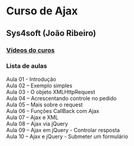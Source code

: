 # Curso de Ajax
## Sys4soft (João Ribeiro)

### [Vídeos do curos](https://www.youtube.com/watch?v=cQoGow-UwDc&list=PLXik_5Br-zO9hDBdGmzX5XJ9LT6IcHPiG)  

### Lista de aulas  

Aula 01 - Introdução  
Aula 02 – Exemplo simples  
Aula 03 - O objeto XMLHttpRequest  
Aula 04 – Acrescentando controle no pedido  
Aula 05 – Mais sobre o request  
Aula 06 – Funções CallBack com Ajax  
Aula 07 – Ajax e XML  
Aula 08 – Ajax via jQuery  
Aula 09 – Ajax em jQuery - Controlar resposta  
Aula 10 – Ajax e jQuery - Submeter um formulário  